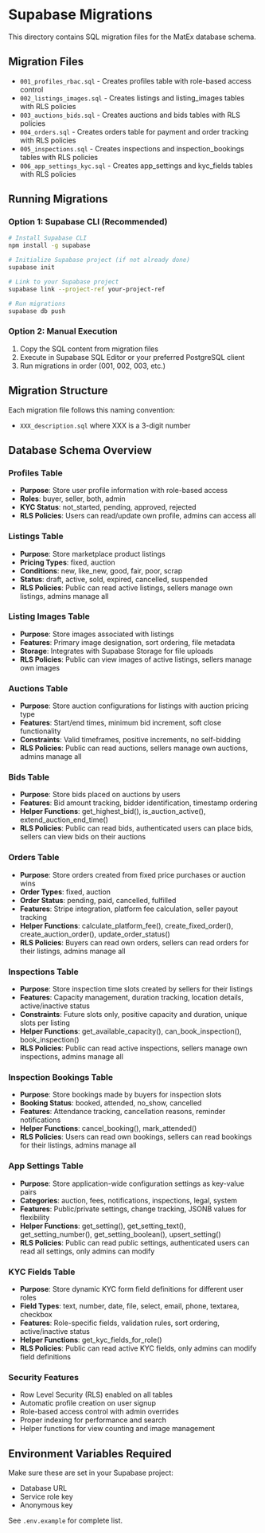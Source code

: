 # Supabase Migrations

This directory contains SQL migration files for the MatEx database schema.

## Migration Files

- `001_profiles_rbac.sql` - Creates profiles table with role-based access control
- `002_listings_images.sql` - Creates listings and listing_images tables with RLS policies
- `003_auctions_bids.sql` - Creates auctions and bids tables with RLS policies
- `004_orders.sql` - Creates orders table for payment and order tracking with RLS policies
- `005_inspections.sql` - Creates inspections and inspection_bookings tables with RLS policies
- `006_app_settings_kyc.sql` - Creates app_settings and kyc_fields tables with RLS policies

## Running Migrations

### Option 1: Supabase CLI (Recommended)
```bash
# Install Supabase CLI
npm install -g supabase

# Initialize Supabase project (if not already done)
supabase init

# Link to your Supabase project
supabase link --project-ref your-project-ref

# Run migrations
supabase db push
```

### Option 2: Manual Execution
1. Copy the SQL content from migration files
2. Execute in Supabase SQL Editor or your preferred PostgreSQL client
3. Run migrations in order (001, 002, 003, etc.)

## Migration Structure

Each migration file follows this naming convention:
- `XXX_description.sql` where XXX is a 3-digit number

## Database Schema Overview

### Profiles Table
- **Purpose**: Store user profile information with role-based access
- **Roles**: buyer, seller, both, admin
- **KYC Status**: not_started, pending, approved, rejected
- **RLS Policies**: Users can read/update own profile, admins can access all

### Listings Table
- **Purpose**: Store marketplace product listings
- **Pricing Types**: fixed, auction
- **Conditions**: new, like_new, good, fair, poor, scrap
- **Status**: draft, active, sold, expired, cancelled, suspended
- **RLS Policies**: Public can read active listings, sellers manage own listings, admins manage all

### Listing Images Table
- **Purpose**: Store images associated with listings
- **Features**: Primary image designation, sort ordering, file metadata
- **Storage**: Integrates with Supabase Storage for file uploads
- **RLS Policies**: Public can view images of active listings, sellers manage own images

### Auctions Table
- **Purpose**: Store auction configurations for listings with auction pricing type
- **Features**: Start/end times, minimum bid increment, soft close functionality
- **Constraints**: Valid timeframes, positive increments, no self-bidding
- **RLS Policies**: Public can read auctions, sellers manage own auctions, admins manage all

### Bids Table
- **Purpose**: Store bids placed on auctions by users
- **Features**: Bid amount tracking, bidder identification, timestamp ordering
- **Helper Functions**: get_highest_bid(), is_auction_active(), extend_auction_end_time()
- **RLS Policies**: Public can read bids, authenticated users can place bids, sellers can view bids on their auctions

### Orders Table
- **Purpose**: Store orders created from fixed price purchases or auction wins
- **Order Types**: fixed, auction
- **Order Status**: pending, paid, cancelled, fulfilled
- **Features**: Stripe integration, platform fee calculation, seller payout tracking
- **Helper Functions**: calculate_platform_fee(), create_fixed_order(), create_auction_order(), update_order_status()
- **RLS Policies**: Buyers can read own orders, sellers can read orders for their listings, admins manage all

### Inspections Table
- **Purpose**: Store inspection time slots created by sellers for their listings
- **Features**: Capacity management, duration tracking, location details, active/inactive status
- **Constraints**: Future slots only, positive capacity and duration, unique slots per listing
- **Helper Functions**: get_available_capacity(), can_book_inspection(), book_inspection()
- **RLS Policies**: Public can read active inspections, sellers manage own inspections, admins manage all

### Inspection Bookings Table
- **Purpose**: Store bookings made by buyers for inspection slots
- **Booking Status**: booked, attended, no_show, cancelled
- **Features**: Attendance tracking, cancellation reasons, reminder notifications
- **Helper Functions**: cancel_booking(), mark_attended()
- **RLS Policies**: Users can read own bookings, sellers can read bookings for their listings, admins manage all

### App Settings Table
- **Purpose**: Store application-wide configuration settings as key-value pairs
- **Categories**: auction, fees, notifications, inspections, legal, system
- **Features**: Public/private settings, change tracking, JSONB values for flexibility
- **Helper Functions**: get_setting(), get_setting_text(), get_setting_number(), get_setting_boolean(), upsert_setting()
- **RLS Policies**: Public can read public settings, authenticated users can read all settings, only admins can modify

### KYC Fields Table
- **Purpose**: Store dynamic KYC form field definitions for different user roles
- **Field Types**: text, number, date, file, select, email, phone, textarea, checkbox
- **Features**: Role-specific fields, validation rules, sort ordering, active/inactive status
- **Helper Functions**: get_kyc_fields_for_role()
- **RLS Policies**: Public can read active KYC fields, only admins can modify field definitions

### Security Features
- Row Level Security (RLS) enabled on all tables
- Automatic profile creation on user signup
- Role-based access control with admin overrides
- Proper indexing for performance and search
- Helper functions for view counting and image management

## Environment Variables Required

Make sure these are set in your Supabase project:
- Database URL
- Service role key
- Anonymous key

See `.env.example` for complete list.
